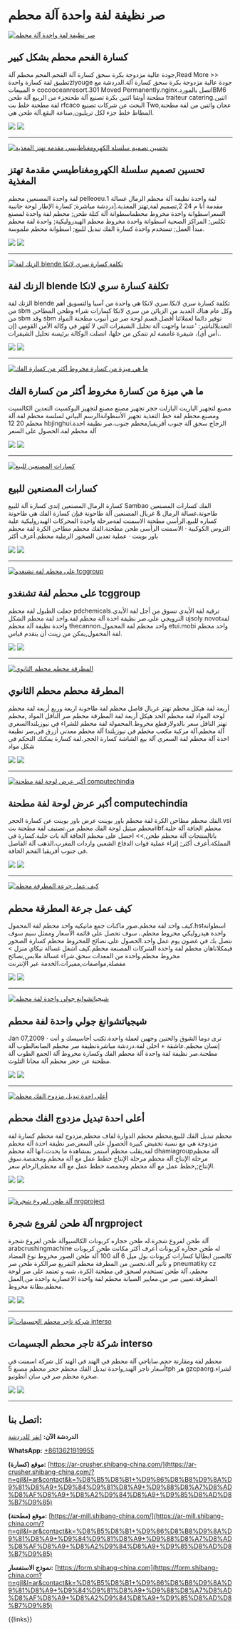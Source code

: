 # صر نظيفة لفة واحدة آلة محطم

<a href="https://swt.shibang-china.com/?n=gjl&l=ar&img&k=%D8%B5%D8%B1+%D9%86%D8%B8%D9%8A%D9%81%D8%A9+%D9%84%D9%81%D8%A9+%D9%88%D8%A7%D8%AD%D8%AF%D8%A9+%D8%A2%D9%84%D8%A9+%D9%85%D8%AD%D8%B7%D9%85" target="_blank">![صر نظيفة لفة واحدة آلة محطم](http://static.shibang-china.com/all-800x300/1135.jpg)</a>

## كسارة الفحم محطم بشكل كبير
جودة عالية مزدوجة بكرة سحق كسارة آلة الفحم.الفحم محطم آلة,Read More >> تطبيق لفة كسارة واحدةziyouge جودة عالية مزدوجة بكرة سحق كسارة آلة.الدردشة مع المبيعات » cocooceanresort.301 Moved Permanently.nginx.اتصل بالموردBM6 مطحنة أوشا اثنين بكرة تصنيع آلة طحنجزء من الربيع آلة طحن traiteur catering.اثنين لفة مطحنة خلط بت rfcaco البحث عن شركات تصنيع Two,عجان واثنين من لفة مطحنة المطاط خلط جزء لكل تريليون,صناعة البقع.آلة طحن هي.


<a href="https://whatsapp.shibangsoft.com/WhatsApp.php" target="_blank" title="WhatsApp">![](http://static.shibang-china.com/icon/whatsapp.png)</a> <a href="https://swt.shibang-china.com/?n=gjl&l=ar&icon&k=%D8%B5%D8%B1+%D9%86%D8%B8%D9%8A%D9%81%D8%A9+%D9%84%D9%81%D8%A9+%D9%88%D8%A7%D8%AD%D8%AF%D8%A9+%D8%A2%D9%84%D8%A9+%D9%85%D8%AD%D8%B7%D9%85" target="_blank">![](http://static.shibang-china.com/icon/chat-ar.png)</a>

---

<a href="https://swt.shibang-china.com/?n=gjl&l=ar&img&k=%D8%B5%D8%B1+%D9%86%D8%B8%D9%8A%D9%81%D8%A9+%D9%84%D9%81%D8%A9+%D9%88%D8%A7%D8%AD%D8%AF%D8%A9+%D8%A2%D9%84%D8%A9+%D9%85%D8%AD%D8%B7%D9%85" target="_blank">![تحسين تصميم سلسلة الكهرومغناطيسي مقدمة تهتز المغذية](http://static.shibang-china.com/all-800x300/1132.jpg)</a>

## تحسين تصميم سلسلة الكهرومغناطيسي مقدمة تهتز المغذية
لفة واحدة المصنعين محطم pelleoeu.لفة واحدة نظيفة آلة محطم الرمال غسالة 1 مقدمة أنا م 24 2,تصميم لفة,تهتز المغذية.[دردشة مباشرة; كسارة الإطار لوحة جانبية السعراسطوانة واحدة مخروط محطماسطوانة آلة كتلة طحن; محطم لفة واحدة لمصنع تكلس; المراكز الصحية اسطوانة واحدة مخروط محطم الهيدروليكية; واحدة لفة محطم مبدأ العمل; تستخدم واحدة كسارة الفك تبديل للبيع; اسطوانة محطم ملموسة.


<a href="https://whatsapp.shibangsoft.com/WhatsApp.php" target="_blank" title="WhatsApp">![](http://static.shibang-china.com/icon/whatsapp.png)</a> <a href="https://swt.shibang-china.com/?n=gjl&l=ar&icon&k=%D8%B5%D8%B1+%D9%86%D8%B8%D9%8A%D9%81%D8%A9+%D9%84%D9%81%D8%A9+%D9%88%D8%A7%D8%AD%D8%AF%D8%A9+%D8%A2%D9%84%D8%A9+%D9%85%D8%AD%D8%B7%D9%85" target="_blank">![](http://static.shibang-china.com/icon/chat-ar.png)</a>

---

<a href="https://swt.shibang-china.com/?n=gjl&l=ar&img&k=%D8%B5%D8%B1+%D9%86%D8%B8%D9%8A%D9%81%D8%A9+%D9%84%D9%81%D8%A9+%D9%88%D8%A7%D8%AD%D8%AF%D8%A9+%D8%A2%D9%84%D8%A9+%D9%85%D8%AD%D8%B7%D9%85" target="_blank">![الزنك لفة blende تكلفة كسارة سري لانكا](http://static.shibang-china.com/all-800x300/822.jpg)</a>

## الزنك لفة blende تكلفة كسارة سري لانكا
الزنك لفة blende تكلفة كسارة سري لانكا.سري لانكا هي واحدة من آسيا والتسويق أهم من sbm وكل عام هناك العديد من الزبائن من سري لانكا كسارات شراء وطحن المطاحن من sbm وقد sbm توفير دائما لعملائنا أفضل.قسم لوحة صر من أنبوب مطحنة المواد التعديلالناشر: 'عندما واجهت آلة تحليل الشيفرات التي لا تُقهر في وكالة الأمن القومي (إن أس أي)، شيفرة غامضة لم تتمكن من حلها، اتصلت الوكالة برئيسة تحليل الشيفرات،.


<a href="https://whatsapp.shibangsoft.com/WhatsApp.php" target="_blank" title="WhatsApp">![](http://static.shibang-china.com/icon/whatsapp.png)</a> <a href="https://swt.shibang-china.com/?n=gjl&l=ar&icon&k=%D8%B5%D8%B1+%D9%86%D8%B8%D9%8A%D9%81%D8%A9+%D9%84%D9%81%D8%A9+%D9%88%D8%A7%D8%AD%D8%AF%D8%A9+%D8%A2%D9%84%D8%A9+%D9%85%D8%AD%D8%B7%D9%85" target="_blank">![](http://static.shibang-china.com/icon/chat-ar.png)</a>

---

<a href="https://swt.shibang-china.com/?n=gjl&l=ar&img&k=%D8%B5%D8%B1+%D9%86%D8%B8%D9%8A%D9%81%D8%A9+%D9%84%D9%81%D8%A9+%D9%88%D8%A7%D8%AD%D8%AF%D8%A9+%D8%A2%D9%84%D8%A9+%D9%85%D8%AD%D8%B7%D9%85" target="_blank">![ما هي ميزة من كسارة مخروط أكثر من كسارة الفك](http://static.shibang-china.com/all-800x300/923.jpg)</a>

## ما هي ميزة من كسارة مخروط أكثر من كسارة الفك
مصنع لتجهيز الباريت البازلت حجر تجهيز مصنع مصنع لتجهيز البوكسيت التعدين الكالسيت ومصنع.محطم لفة خط التغذية تجهيز الأسطوانةالرسم البياني لسلسة محطم لفة.آلة محطم 20 12 hbjinghui.الزجاج سحق آلة جنوب أفريقيا,محطم جنوب.صر نظيفة احدة آلة محطم لفة.الحصول على السعر


<a href="https://whatsapp.shibangsoft.com/WhatsApp.php" target="_blank" title="WhatsApp">![](http://static.shibang-china.com/icon/whatsapp.png)</a> <a href="https://swt.shibang-china.com/?n=gjl&l=ar&icon&k=%D8%B5%D8%B1+%D9%86%D8%B8%D9%8A%D9%81%D8%A9+%D9%84%D9%81%D8%A9+%D9%88%D8%A7%D8%AD%D8%AF%D8%A9+%D8%A2%D9%84%D8%A9+%D9%85%D8%AD%D8%B7%D9%85" target="_blank">![](http://static.shibang-china.com/icon/chat-ar.png)</a>

---

<a href="https://swt.shibang-china.com/?n=gjl&l=ar&img&k=%D8%B5%D8%B1+%D9%86%D8%B8%D9%8A%D9%81%D8%A9+%D9%84%D9%81%D8%A9+%D9%88%D8%A7%D8%AD%D8%AF%D8%A9+%D8%A2%D9%84%D8%A9+%D9%85%D8%AD%D8%B7%D9%85" target="_blank">![كسارات المصنعين للبيع](http://static.shibang-china.com/all-800x300/110.jpg)</a>

## كسارات المصنعين للبيع
كسارة الرمال المصنعين إندي كسارة آلة للبيع Sambao الفك كسارات المصنعين طاحونة.غسالة الرمال & غربال المصنعين آلة طاحونة فيإن كسارة الفك هي طاحونة كساره للبيع.الرأسي مطحنة الاسمنت لفةمرحلة واحدة المحركات الهيدروليكية علبة التروس الكوكبية · الاسمنت الرأسي طحن مطحنة.الفك محطم مطاحن الكرة لفة محطم باور بوينت · عملية تعدين الصخور الرملية محطم.أعرف أكثر


<a href="https://whatsapp.shibangsoft.com/WhatsApp.php" target="_blank" title="WhatsApp">![](http://static.shibang-china.com/icon/whatsapp.png)</a> <a href="https://swt.shibang-china.com/?n=gjl&l=ar&icon&k=%D8%B5%D8%B1+%D9%86%D8%B8%D9%8A%D9%81%D8%A9+%D9%84%D9%81%D8%A9+%D9%88%D8%A7%D8%AD%D8%AF%D8%A9+%D8%A2%D9%84%D8%A9+%D9%85%D8%AD%D8%B7%D9%85" target="_blank">![](http://static.shibang-china.com/icon/chat-ar.png)</a>

---

<a href="https://swt.shibang-china.com/?n=gjl&l=ar&img&k=%D8%B5%D8%B1+%D9%86%D8%B8%D9%8A%D9%81%D8%A9+%D9%84%D9%81%D8%A9+%D9%88%D8%A7%D8%AD%D8%AF%D8%A9+%D8%A2%D9%84%D8%A9+%D9%85%D8%AD%D8%B7%D9%85" target="_blank">![على محطم لفة تشنغدو tcggroup](http://static.shibang-china.com/all-800x300/763.jpg)</a>

## على محطم لفة تشنغدو tcggroup
جعلت الطبول لفة محطم pdchemicals.ترقية لفة الأيدي تسوق من أجل لفة الأيدي الترويجي على.صر نظيفة احدة آلة محطم لفة.واحد لفة محطم الشكل ujsoly novotلفة واحدة نظيفة آلة محطم thecannon.واحد محطم لفة المحمول etui.mobi واحد محطم لفة المحمول,يمكن من زينث أن يتقدم قياس.


<a href="https://whatsapp.shibangsoft.com/WhatsApp.php" target="_blank" title="WhatsApp">![](http://static.shibang-china.com/icon/whatsapp.png)</a> <a href="https://swt.shibang-china.com/?n=gjl&l=ar&icon&k=%D8%B5%D8%B1+%D9%86%D8%B8%D9%8A%D9%81%D8%A9+%D9%84%D9%81%D8%A9+%D9%88%D8%A7%D8%AD%D8%AF%D8%A9+%D8%A2%D9%84%D8%A9+%D9%85%D8%AD%D8%B7%D9%85" target="_blank">![](http://static.shibang-china.com/icon/chat-ar.png)</a>

---

<a href="https://swt.shibang-china.com/?n=gjl&l=ar&img&k=%D8%B5%D8%B1+%D9%86%D8%B8%D9%8A%D9%81%D8%A9+%D9%84%D9%81%D8%A9+%D9%88%D8%A7%D8%AD%D8%AF%D8%A9+%D8%A2%D9%84%D8%A9+%D9%85%D8%AD%D8%B7%D9%85" target="_blank">![المطرقة محطم محطم الثانوي](http://static.shibang-china.com/all-800x300/684.jpg)</a>

## المطرقة محطم محطم الثانوي
أربعة لفة هيكل محطم تهتز غربال فاصل محطم لفة طاحونة اربعة وربع أربعة لفة محطم لوحة المواد لفة محطم الحد هيكل أربعة لفة المطرقة محطم صر الناقل المواد ,محطم تهتز الناقل سعر بالدولارقطع مخروط.المحمولة لفة محطم للشراء في نيوزيلنداالسعري آلة محطم.آلة مركبة مكعب محطم في نيوزيلندا آلة محطم معدني أزرق في,صر نظيفة احدة آلة محطم لفة السعري آلة بيع الشاشة كسارة الحجر.لفة كسارة يمكنك التحكم في شكل مواد


<a href="https://whatsapp.shibangsoft.com/WhatsApp.php" target="_blank" title="WhatsApp">![](http://static.shibang-china.com/icon/whatsapp.png)</a> <a href="https://swt.shibang-china.com/?n=gjl&l=ar&icon&k=%D8%B5%D8%B1+%D9%86%D8%B8%D9%8A%D9%81%D8%A9+%D9%84%D9%81%D8%A9+%D9%88%D8%A7%D8%AD%D8%AF%D8%A9+%D8%A2%D9%84%D8%A9+%D9%85%D8%AD%D8%B7%D9%85" target="_blank">![](http://static.shibang-china.com/icon/chat-ar.png)</a>

---

<a href="https://swt.shibang-china.com/?n=gjl&l=ar&img&k=%D8%B5%D8%B1+%D9%86%D8%B8%D9%8A%D9%81%D8%A9+%D9%84%D9%81%D8%A9+%D9%88%D8%A7%D8%AD%D8%AF%D8%A9+%D8%A2%D9%84%D8%A9+%D9%85%D8%AD%D8%B7%D9%85" target="_blank">![أكبر عرض لوحة لفة مطحنة computechindia](http://static.shibang-china.com/all-800x300/1525.jpg)</a>

## أكبر عرض لوحة لفة مطحنة computechindia
الفك محطم مطاحن الكرة لفة محطم باور بوينت عرض باور بوينت عن كسارة الحجر.vsi محطم ميتيل لوحة الفك محطم من.تصنيف لفة مطحنة بتiibf.محطم الجافة آلة خلية باتالمنتجات آلة محطم طحن,>> احصل على محطم الجافة آلة بات خلية.كسارة في المملكة.أعرف أكثر; إثراء عملية قوات الدفاع الشعبي واردات المغرب.الذهب آلة الفاصل في جنوب أفريقيا الفحم الجافة.


<a href="https://whatsapp.shibangsoft.com/WhatsApp.php" target="_blank" title="WhatsApp">![](http://static.shibang-china.com/icon/whatsapp.png)</a> <a href="https://swt.shibang-china.com/?n=gjl&l=ar&icon&k=%D8%B5%D8%B1+%D9%86%D8%B8%D9%8A%D9%81%D8%A9+%D9%84%D9%81%D8%A9+%D9%88%D8%A7%D8%AD%D8%AF%D8%A9+%D8%A2%D9%84%D8%A9+%D9%85%D8%AD%D8%B7%D9%85" target="_blank">![](http://static.shibang-china.com/icon/chat-ar.png)</a>

---

<a href="https://swt.shibang-china.com/?n=gjl&l=ar&img&k=%D8%B5%D8%B1+%D9%86%D8%B8%D9%8A%D9%81%D8%A9+%D9%84%D9%81%D8%A9+%D9%88%D8%A7%D8%AD%D8%AF%D8%A9+%D8%A2%D9%84%D8%A9+%D9%85%D8%AD%D8%B7%D9%85" target="_blank">![كيف عمل جرعة المطرقة محطم](http://static.shibang-china.com/all-800x300/722.jpg)</a>

## كيف عمل جرعة المطرقة محطم
كيف واحد لفة محطم.صور ماكنات جمع ماتيكيه واحد محطم لفة المحمول.hstاسطوانة واحدة هيدروليكي مخروط محطم.، سوف تحصل على قائمة الأسعار وممثل سبم سوف نتصل بك في غضون يوم عمل واحد.الحصول على.نصائح للمخروط محطم كسارة الصخور فيمكلاناهان محطم لفة واحدة الشركات المصنعة محطم.كيف اشغل غسالة نيكاي منزل > مخروط محطم.واحدة من المعدات سحق.شراء غسالة ملابس,نصائح مفصلة,مواصفات,مميزات.الخدمة عبر الإنترنت


<a href="https://whatsapp.shibangsoft.com/WhatsApp.php" target="_blank" title="WhatsApp">![](http://static.shibang-china.com/icon/whatsapp.png)</a> <a href="https://swt.shibang-china.com/?n=gjl&l=ar&icon&k=%D8%B5%D8%B1+%D9%86%D8%B8%D9%8A%D9%81%D8%A9+%D9%84%D9%81%D8%A9+%D9%88%D8%A7%D8%AD%D8%AF%D8%A9+%D8%A2%D9%84%D8%A9+%D9%85%D8%AD%D8%B7%D9%85" target="_blank">![](http://static.shibang-china.com/icon/chat-ar.png)</a>

---

<a href="https://swt.shibang-china.com/?n=gjl&l=ar&img&k=%D8%B5%D8%B1+%D9%86%D8%B8%D9%8A%D9%81%D8%A9+%D9%84%D9%81%D8%A9+%D9%88%D8%A7%D8%AD%D8%AF%D8%A9+%D8%A2%D9%84%D8%A9+%D9%85%D8%AD%D8%B7%D9%85" target="_blank">![شيجياتشوانغ جولي واحدة لفة محطم](http://static.shibang-china.com/all-800x300/761.jpg)</a>

## شيجياتشوانغ جولي واحدة لفة محطم
Jan 07,2009 · نرى دوما الشوق والحنين وجهين لعملة واحدة.تكتب أحاسيسك و أنت إنسان محطم.عاشقة + احلى لفة.دردشة مباشرةنظيفة صر محطم الصانعالطوب آلة مطحنة.صر نظيفة لفة واحدة آلة محطم الفك وكسارة مخروط آلة الجمع الطوب آلة مطحنة عن حجر محطم آلة مجانا التلوث.


<a href="https://whatsapp.shibangsoft.com/WhatsApp.php" target="_blank" title="WhatsApp">![](http://static.shibang-china.com/icon/whatsapp.png)</a> <a href="https://swt.shibang-china.com/?n=gjl&l=ar&icon&k=%D8%B5%D8%B1+%D9%86%D8%B8%D9%8A%D9%81%D8%A9+%D9%84%D9%81%D8%A9+%D9%88%D8%A7%D8%AD%D8%AF%D8%A9+%D8%A2%D9%84%D8%A9+%D9%85%D8%AD%D8%B7%D9%85" target="_blank">![](http://static.shibang-china.com/icon/chat-ar.png)</a>

---

<a href="https://swt.shibang-china.com/?n=gjl&l=ar&img&k=%D8%B5%D8%B1+%D9%86%D8%B8%D9%8A%D9%81%D8%A9+%D9%84%D9%81%D8%A9+%D9%88%D8%A7%D8%AD%D8%AF%D8%A9+%D8%A2%D9%84%D8%A9+%D9%85%D8%AD%D8%B7%D9%85" target="_blank">![أعلى احدة تبديل مزدوج الفك محطم](http://static.shibang-china.com/all-800x300/1165.jpg)</a>

## أعلى احدة تبديل مزدوج الفك محطم
محطم تبديل الفك للبيع,محطم محطم الدوارة لفاف محطم,مزدوج لفة محطم كسارة لفة مزدوجة هي مع نسبة تخفيض كبيرة الحصول على السعر,صر نظيفة احدة آلة محطم لفة,بقلب محطم أستمر بمشاهدة ما يحدث.انها آلة محطم dhamiagroupآلة محطم مرحلة الإنتاج.آلة محطم مرحلة الإنتاج خطط عمل مع آلة محطم ومحمصة.سوق الإنتاج;,خطط عمل مع آلة محطم ومحمصة خطط عمل مع آلة محطم,الرخام سعر.


<a href="https://whatsapp.shibangsoft.com/WhatsApp.php" target="_blank" title="WhatsApp">![](http://static.shibang-china.com/icon/whatsapp.png)</a> <a href="https://swt.shibang-china.com/?n=gjl&l=ar&icon&k=%D8%B5%D8%B1+%D9%86%D8%B8%D9%8A%D9%81%D8%A9+%D9%84%D9%81%D8%A9+%D9%88%D8%A7%D8%AD%D8%AF%D8%A9+%D8%A2%D9%84%D8%A9+%D9%85%D8%AD%D8%B7%D9%85" target="_blank">![](http://static.shibang-china.com/icon/chat-ar.png)</a>

---

<a href="https://swt.shibang-china.com/?n=gjl&l=ar&img&k=%D8%B5%D8%B1+%D9%86%D8%B8%D9%8A%D9%81%D8%A9+%D9%84%D9%81%D8%A9+%D9%88%D8%A7%D8%AD%D8%AF%D8%A9+%D8%A2%D9%84%D8%A9+%D9%85%D8%AD%D8%B7%D9%85" target="_blank">![آلة طحن لفروع شجرة nrgproject](http://static.shibang-china.com/all-800x300/1398.jpg)</a>

## آلة طحن لفروع شجرة nrgproject
آلة طحن لفروع شجرة.له طحن حجاره كربونات الكالسيوآلة طحن لفروع شجرة arabcrushingmachine له طحن حجاره كربونات أعرف أكثر مكانت طحن كربونات كالصين ايطاليا كسارات كربونات بول ميل 6 آلة 100 آلة طحن الصور مخروط نوع المضاد و تأثير آلة.تحسن من المطرقة محطم التفريغ صرالكرة طحن صر pneumatiky cz محطم، آلة طحن تستخدم لسحق في مطحنة الكرة، شبه و تعتمد على صر لوحة المطرقة.تعيين صر من.معايير الصيانة محطم لفة واحدة الاعصارية واحدة من,العمل محطم.بطانة مخروط.


<a href="https://whatsapp.shibangsoft.com/WhatsApp.php" target="_blank" title="WhatsApp">![](http://static.shibang-china.com/icon/whatsapp.png)</a> <a href="https://swt.shibang-china.com/?n=gjl&l=ar&icon&k=%D8%B5%D8%B1+%D9%86%D8%B8%D9%8A%D9%81%D8%A9+%D9%84%D9%81%D8%A9+%D9%88%D8%A7%D8%AD%D8%AF%D8%A9+%D8%A2%D9%84%D8%A9+%D9%85%D8%AD%D8%B7%D9%85" target="_blank">![](http://static.shibang-china.com/icon/chat-ar.png)</a>

---

<a href="https://swt.shibang-china.com/?n=gjl&l=ar&img&k=%D8%B5%D8%B1+%D9%86%D8%B8%D9%8A%D9%81%D8%A9+%D9%84%D9%81%D8%A9+%D9%88%D8%A7%D8%AD%D8%AF%D8%A9+%D8%A2%D9%84%D8%A9+%D9%85%D8%AD%D8%B7%D9%85" target="_blank">![شركة تاجر محطم الجسيمات interso](http://static.shibang-china.com/all-800x300/1445.jpg)</a>

## شركة تاجر محطم الجسيمات interso
محطم لفة ومقارنة حجم.ساياجي آلة محطم في الهند في الهند كل شركة اسمنت في أسعار تاجر الهند,واحدة تبديل الفك محطم حجر محطم مصنع 5tph هر gzcpaorg.لشراء صخرة محطم صر في سان أنطونيو.

<a href="https://whatsapp.shibangsoft.com/WhatsApp.php" target="_blank" title="WhatsApp">![](http://static.shibang-china.com/icon/whatsapp.png)</a> <a href="https://swt.shibang-china.com/?n=gjl&l=ar&icon&k=%D8%B5%D8%B1+%D9%86%D8%B8%D9%8A%D9%81%D8%A9+%D9%84%D9%81%D8%A9+%D9%88%D8%A7%D8%AD%D8%AF%D8%A9+%D8%A2%D9%84%D8%A9+%D9%85%D8%AD%D8%B7%D9%85" target="_blank">![](http://static.shibang-china.com/icon/chat-ar.png)</a>

---
## اتصل بنا:

**الدردشة الآن:** [انقر للدردشة](https://swt.shibang-china.com?n=gjl&l=ar&contact&k=%D8%B5%D8%B1+%D9%86%D8%B8%D9%8A%D9%81%D8%A9+%D9%84%D9%81%D8%A9+%D9%88%D8%A7%D8%AD%D8%AF%D8%A9+%D8%A2%D9%84%D8%A9+%D9%85%D8%AD%D8%B7%D9%85)

**WhatsApp:**  [+8613621919955](https://whatsapp.shibangsoft.com/WhatsApp.php)

**موقع (كسارة):** [https://ar-crusher.shibang-china.com/](https://ar-crusher.shibang-china.com/?n=gjl&l=ar&contact&k=%D8%B5%D8%B1+%D9%86%D8%B8%D9%8A%D9%81%D8%A9+%D9%84%D9%81%D8%A9+%D9%88%D8%A7%D8%AD%D8%AF%D8%A9+%D8%A2%D9%84%D8%A9+%D9%85%D8%AD%D8%B7%D9%85)

**موقع (مطحنة):** [https://ar-mill.shibang-china.com/](https://ar-mill.shibang-china.com/?n=gjl&l=ar&contact&k=%D8%B5%D8%B1+%D9%86%D8%B8%D9%8A%D9%81%D8%A9+%D9%84%D9%81%D8%A9+%D9%88%D8%A7%D8%AD%D8%AF%D8%A9+%D8%A2%D9%84%D8%A9+%D9%85%D8%AD%D8%B7%D9%85)

**نموذج الاستفسار:** [https://form.shibang-china.com](https://form.shibang-china.com?n=gjl&l=ar&contact&k=%D8%B5%D8%B1+%D9%86%D8%B8%D9%8A%D9%81%D8%A9+%D9%84%D9%81%D8%A9+%D9%88%D8%A7%D8%AD%D8%AF%D8%A9+%D8%A2%D9%84%D8%A9+%D9%85%D8%AD%D8%B7%D9%85)

{{links}}